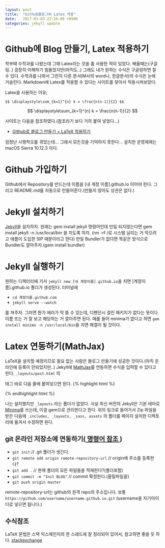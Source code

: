 ```yaml
---
layout: post
title:  "Github블로그와 Latex 적용"
date:   2017-03-03 22:26:00 +0900
categories: jekyll update
---
```

# Github에 Blog 만들기, Latex 적용하기
학부때 수학과를 나왔는데 그때 Latex라는 것을 좀 사용한 적이 있었다. 배울때는(구글링..) 굉장히 이해하기 힘들었지만(아직도..) 그래도 내가 원하는 수식은 구글링하면 칠 수 있다. 수학과를 나와서 그런지 다른 문서(M사의 word나, 한글문서)의 수식은 눈에 거슬린다. Markdown에 Latex를 적용할 수 있다는 사이트를 찾아서 적용시켜보았다.

Latex을 사용하는 이유;

`$$ \displaystyle\sum_{k=1}^{n} k = \frac{n(n-1)}{2} $$`

$$ \displaystyle\sum_{k=1}^{n} k = \frac{n(n-1)}{2} $$


사이트는 다음을 참조하였다.(참조라기 보다 거의 붙여 넣었다...)

- [Github로 블로그 만들기 + LaTeX 적용하기][근본없는 개발자]

엄청난 시행착오를 겪었는데... 그래서 모든것을 기억하지 못한다... 설치한 운영체제는 macOS Sierra 10.12.3 이다.

# Github 가입하기
Github에서 Repository를 만드는데 이름을 [내 계정 이름].github.io 이어야 한다. 그리고 README.md를 자동으로 만들어준다.(만들지 않아도 상관은 없다.)

# Jekyll 설치하기
[Jekyll][]을 설치하자. 원래는 gem install jekyll 명령어인데 만일 되지않는다면 gem install jekyll -n /usr/local/bin 을 치도록 하자. (rm -rf /로 시스템 날리는 거 막으려고 애플이 도입한 SIP 때문이라고 한다) 만일 Bundler가 없다면 똑같은 방식으로 Bundler도 깔아주자.(gem install bundler)

# Jekyll 실행하기
원하는 디렉터리에 가서 `jekyll new [내 계정이름].github.io`을 치면 [계정이름].github.io 폴더가 생성된다.
터미널에
- `cd 계정이름.github.com`
- `jekyll serve --watch`

를 쳐주자. 그러면 뭔가 에러가 막 뜰 수 있는데, 디펜던시 걸린 패키지가 없다는 뜻이다. 이름 뜨는 거 잘 보고 해당하는 거 깔아주면 된다. 예를 들어 minima가 없다고 하면 `gem install minima -n /usr/local/bin`을 치면 해결이 될 것이다.

# Latex 연동하기(MathJax)
LaTeX을 설치할 예정이므로 필요 없는 사람은 블로그 만들기에 성공한 것이다.(아직 온라인에 등록이 안되었지만..) Jekyll에 [MathJax][]를 연동하면 수식을 입력할 수 있다고 한다. `_layouts/post.html` 의 <article> 태그 바로 다음 줄에 붙여넣으면 된다.
{% highlight html %}
<script type="text/javascript" async
  src="https://cdn.mathjax.org/mathjax/latest/MathJax.js?config=TeX-MML-AM_CHTML">
</script>
{% endhighlight html %}

나는 설치했지만 `_layouts` 라는 폴더가 없었다. 사실 최신 버전의 Jekyll은 기본 테마로 [Minima][]를 쓰는데, 이걸 gem으로 관리한다고 한다. 위의 링크로 들어가서 Zip 파일을 받은 다음에 `_includes, _layouts, _sass, assets` 의 폴더를 페이지 설치한 디렉토리에 옮겨서 수정하면 된다.

# git 온라인 저장소에 연동하기(<a href="https://rogerdudler.github.io/git-guide/index.ko.html" target="\_blank"> 명령어 참조 </a>)
- `git init`    // .git 폴더가 생긴다.
- `git remote add origin remote-repository-url`   // origin에 주소를 등록한다?
- `git add .`     // 현재 폴더의 모든 파일들을 적재한다?(폴더포함)
- `git commit -m "Init BLOG"`   // commit 확정한다.(올릴파일을)
- `git push origin master`

remote-repository-url는 github의 원격 repo의 주소입니다. 보통 ```https://github.com/username/username.github.io.git``` (username을 자기아이디로 넣으면 됩니다.)

# 수식참조
LaTeX 문법은 스택 익스체인지의 한 스레드에 잘 정리되어 있어서, 참고하면 좋을 듯 하다.
<a href="http://meta.math.stackexchange.com/questions/5020/mathjax-basic-tutorial-and-quick-reference" target="\_blank"> stackexchange </a>

[근본없는 개발자]: https://helloworldpark.github.io/jekyll/update/2016/12/18/Github-and-Latex.html
[MathJax]: http://docs.mathjax.org/en/latest/start.html
[Minima]: https://github.com/jekyll/minima
[jekyll]: https://jekyllrb.com/
